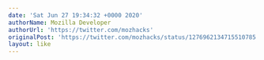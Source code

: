 ```yaml
---
date: 'Sat Jun 27 19:34:32 +0000 2020'
authorName: Mozilla Developer
authorUrl: 'https://twitter.com/mozhacks'
originalPost: 'https://twitter.com/mozhacks/status/1276962134715510785'
layout: like
---
```

